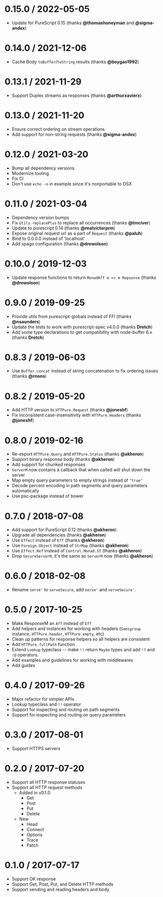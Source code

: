 0.15.0 / 2022-05-05
===================
- Update for PureScript 0.15 (thanks **@thomashoneyman** and **@sigma-andex**)

0.14.0 / 2021-12-06
===================
- Cache Body `toBuffer`/`toString` results (thanks **@boygao1992**)

0.13.1 / 2021-11-29
===================
- Support Duplex streams as responses (thanks **@arthurxavierx**)

0.13.0 / 2021-11-20
===================
- Ensure correct ordering on stream operations
- Add support for non-string requests (thanks **@sigma-andex**)

0.12.0 / 2021-03-20
===================
- Bump all dependency versions
- Modernize tooling
- Fix CI
- Don't use `echo -n` in example since it's nonportable to OSX

0.11.0 / 2021-03-04
===================
- Dependency version bumps
- Fix `Utils.replacePlus` to replace all occurrences (thanks **@tmciver**)
- Update to purescript 0.14 (thanks **@realvictorprm**)
- Expose original request url as a part of `Request` (thanks **@paluh**)
- Bind to 0.0.0.0 instead of 'localhost'
- Add spago configuration (thanks **@drewolson**)

0.10.0 / 2019-12-03
===================
- Update response functions to return `MonadAff m => m Repsonse` (thanks **@drewolson**)

0.9.0 / 2019-09-25
==================
- Provide utils from purescript-globals instead of FFI (thanks **@nsaunders**)
- Update the tests to work with purescript-spec v4.0.0 (thanks **Dretch**)
- Add some type declarations to get compatibility with node-buffer 6.x (thanks **Dretch**)

0.8.3 / 2019-06-03
==================
- Use `Buffer.concat` instead of string concatenation to fix ordering issues (thanks **@rnons**)

0.8.2 / 2019-05-20
==================
- Add HTTP version to `HTTPure.Request` (thanks **@joneshf**)
- Fix inconsistent case-insensitivity with `HTTPure.Headers` (thanks **@joneshf**)

0.8.0 / 2019-02-16
==================
- Re-export `HTTPure.Query` and `HTTPure.Status` (thanks **@akheron**)
- Support binary response body (thanks **@akheron**)
- Add support for chunked responses
- `ServerM` now contains a callback that when called will shut down the server
- Map empty query parameters to empty strings instead of `"true"`
- Decode percent encoding in path segments and query parameters automatically
- Use psc-package instead of bower

0.7.0 / 2018-07-08
==================
- Add support for PureScript 0.12 (thanks **@akheron**)
- Upgrade all dependencies (thanks **@akheron**)
- Use `Effect` instead of `Eff` (thanks **@akheron**)
- Use `Foreign.Object` instead of `StrMap` (thanks **@akheron**)
- Use `Effect.Ref` instead of `Control.Monad.ST` (thanks **@akheron**)
- Drop `SecureServerM`, it's the same as `ServerM` now (thanks **@akheron**)

0.6.0 / 2018-02-08
==================
- Rename `serve'` to `serveSecure`, add `serve'` and `serveSecure'`.

0.5.0 / 2017-10-25
==================
- Make ResponseM an `Aff` instead of `Eff`
- Add helpers and instances for working with headers (`Semigroup` instance,
  `HTTPure.header`, `HTTPure.empty`, etc)
- Clean up patterns for response helpers so all helpers are consistent
- Add `HTTPure.fullPath` function
- Extend `Lookup` typeclass -- make `!!` return `Maybe` types and add `!?` and
  `!@` operators.
- Add examples and guidelines for working with middlewares
- Add guides

0.4.0 / 2017-09-26
==================
- Major refactor for simpler APIs
- Lookup typeclass and `!!` operator
- Support for inspecting and routing on path segments
- Support for inspecting and routing on query parameters

0.3.0 / 2017-08-01
==================
- Support HTTPS servers

0.2.0 / 2017-07-20
==================
- Support all HTTP response statuses
- Support all HTTP request methods
  - Added in v0.1.0
    - Get
    - Post
    - Put
    - Delete
  - New
    - Head
    - Connect
    - Options
    - Trace
    - Patch

0.1.0 / 2017-07-17
==================
- Support OK response
- Support Get, Post, Put, and Delete HTTP methods
- Support sending and reading headers and body
